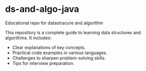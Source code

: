 # ds-and-algo-java
Educational repo for datastracure and algorithm

This repository is a complete guide to learning data structures and algorithms. It includes:

- Clear explanations of key concepts.
- Practical code examples in various languages.
- Challenges to sharpen problem-solving skills.
- Tips for interview preparation.
